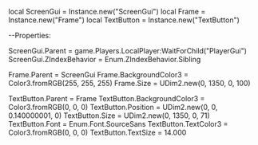 

local ScreenGui = Instance.new("ScreenGui")
local Frame = Instance.new("Frame")
local TextButton = Instance.new("TextButton")

--Properties:

ScreenGui.Parent = game.Players.LocalPlayer:WaitForChild("PlayerGui")
ScreenGui.ZIndexBehavior = Enum.ZIndexBehavior.Sibling

Frame.Parent = ScreenGui
Frame.BackgroundColor3 = Color3.fromRGB(255, 255, 255)
Frame.Size = UDim2.new(0, 1350, 0, 100)

TextButton.Parent = Frame
TextButton.BackgroundColor3 = Color3.fromRGB(0, 0, 0)
TextButton.Position = UDim2.new(0, 0, 0.140000001, 0)
TextButton.Size = UDim2.new(0, 1350, 0, 71)
TextButton.Font = Enum.Font.SourceSans
TextButton.TextColor3 = Color3.fromRGB(0, 0, 0)
TextButton.TextSize = 14.000
